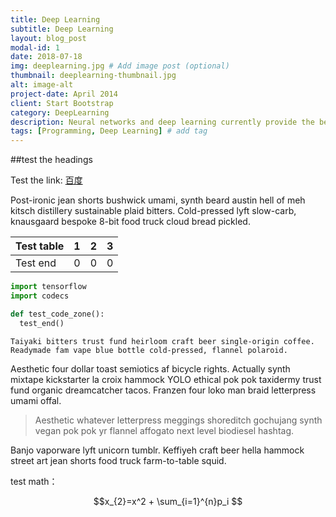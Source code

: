 ```yaml
---
title: Deep Learning
subtitle: Deep Learning
layout: blog_post
modal-id: 1
date: 2018-07-18
img: deeplearning.jpg # Add image post (optional)
thumbnail: deeplearning-thumbnail.jpg
alt: image-alt
project-date: April 2014
client: Start Bootstrap
category: DeepLearning
description: Neural networks and deep learning currently provide the best solutions to many problems in image recognition, speech recognition, and natural language processing. This book will teach you many of the core concepts behind neural networks and deep learning.
tags: [Programming, Deep Learning] # add tag
---
```


##test the headings

Test the link:
[百度](https://www.baidu.com)

Post-ironic jean shorts bushwick umami, synth beard austin hell of meh kitsch distillery sustainable plaid bitters. Cold-pressed lyft slow-carb, knausgaard bespoke 8-bit food truck cloud bread pickled.

| Test table | 1    | 2    | 3    |
| ---------- | ---- | ---- | ---- |
| Test end   | 0    | 0    | 0    |

```python
import tensorflow
import codecs

def test_code_zone():
  test_end()
```

```
Taiyaki bitters trust fund heirloom craft beer single-origin coffee. Readymade fam vape blue bottle cold-pressed, flannel polaroid. 
```

Aesthetic four dollar toast semiotics af bicycle rights. Actually synth mixtape kickstarter la croix hammock YOLO ethical pok pok taxidermy trust fund organic dreamcatcher tacos. Franzen four loko man braid letterpress umami offal. 

>  Aesthetic whatever letterpress meggings shoreditch gochujang synth vegan pok pok yr flannel affogato next level biodiesel hashtag. 

Banjo vaporware lyft unicorn tumblr. Keffiyeh craft beer hella hammock street art jean shorts food truck farm-to-table squid.

test math：

$$x_{2}=x^2 + \sum_{i=1}^{n}p_i $$